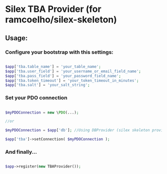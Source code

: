 Silex TBA Provider (for ramcoelho/silex-skeleton)
===

## Usage:

### Configure your bootstrap with this settings:

```php

$app['tba.table_name'] = 'your_table_name';
$app['tba.user_field'] = 'your_username_or_email_field_name';
$app['tba.pass_field'] = 'your_password_field_name';
$app['tba.token_timeout'] = 'your_token_timeout_in_minutes';
$app['tba.salt'] = 'your_salt_string';


```

### Set your PDO connection

```php

$myPDOConnection = new \PDO(...);

//or

$myPDOConnection = $app['db']; //Using DBProvider (silex skeleton provider)

$app['tba']->setConnection( $myPDOConnection );

```

### And finally...

```php

$app->register(new TBAProvider());

```